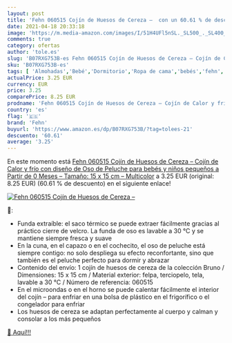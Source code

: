 ```yaml
---
layout: post
title: 'Fehn 060515 Cojín de Huesos de Cereza –  con un 60.61 % de descuento'
date: 2021-04-18 20:33:18
image: 'https://m.media-amazon.com/images/I/51H4UFl5nSL._SL500_._SL400_.jpg'
comments: true
category: ofertas
author: 'tole.es'
slug: 'B07RXG753B-es Fehn 060515 Cojín de Huesos de Cereza – Cojín de Calor y...'
sku: 'B07RXG753B-es'
tags: [ 'Almohadas','Bebé','Dormitorio','Ropa de cama','bebés','fehn', ]
actualPrice: 3.25 EUR
currency: EUR
price: 3.25
comparePrice: 8.25 EUR
prodname: 'Fehn 060515 Cojín de Huesos de Cereza – Cojín de Calor y frío con diseño de Oso de Peluche para bebés y niños pequeños a Partir de 0 Meses – Tamaño: 15 x 15 cm – Multicolor'
country: 'es'
flag: '🇪🇸'
brand: 'Fehn'
buyurl: 'https://www.amazon.es/dp/B07RXG753B/?tag=tolees-21'
descuento: '60.61'
average: '3.25'
---
```


En este momento está [Fehn 060515 Cojín de Huesos de Cereza – Cojín de Calor y frío con diseño de Oso de Peluche para bebés y niños pequeños a Partir de 0 Meses – Tamaño: 15 x 15 cm – Multicolor](https://www.amazon.es/dp/B07RXG753B/?tag=tolees-21) a 3.25 EUR (original: 8.25 EUR) (60.61 %  de descuento) en el siguiente enlace!

[![Fehn 060515 Cojín de Huesos de Cereza – ](https://m.media-amazon.com/images/I/51H4UFl5nSL._SL500_._SL400_.jpg)](https://www.amazon.es/dp/B07RXG753B/?tag=tolees-21)

🔎:

- Funda extraíble: el saco térmico se puede extraer fácilmente gracias al práctico cierre de velcro. La funda de oso es lavable a 30 °C y se mantiene siempre fresca y suave
- En la cuna, en el capazo o en el cochecito, el oso de peluche está siempre contigo: no solo despliega su efecto reconfortante, sino que también es el peluche perfecto para dormir y abrazar
- Contenido del envío: 1 cojín de huesos de cereza de la colección Bruno / Dimensiones: 15 x 15 cm / Material exterior: felpa, terciopelo, tela, lavable a 30 °C / Número de referencia: 060515
- En el microondas o en el horno se puede calentar fácilmente el interior del cojín – para enfriar en una bolsa de plástico en el frigorífico o el congelador para enfriar
- Los huesos de cereza se adaptan perfectamente al cuerpo y calman y consolar a los más pequeños

[🛒 Aquí!!!](https://www.amazon.es/dp/B07RXG753B/?tag=tolees-21)
